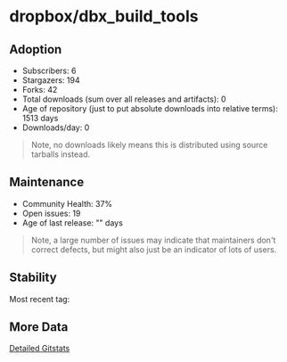 # dropbox/dbx_build_tools

## Adoption

- Subscribers: 6
- Stargazers: 194
- Forks: 42
- Total downloads (sum over all releases and artifacts): 0
- Age of repository (just to put absolute downloads into relative terms): 1513 days
- Downloads/day: 0

> Note, no downloads likely means this is distributed using source tarballs instead.

## Maintenance

- Community Health: 37%
- Open issues: 19
- Age of last release: "<No Releases>" days

> Note, a large number of issues may indicate that maintainers don't correct defects, but might also
> just be an indicator of lots of users.

## Stability

Most recent tag: 

## More Data

[Detailed Gitstats](/bazel-catalog/gitstats/dropbox/dbx_build_tools)

